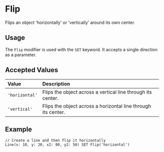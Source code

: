 # Flip

Flips an object 'horizontally' or 'vertically' around its own center.

## Usage

The `Flip` modifier is used with the `SET` keyword. It accepts a single direction as a parameter.

## Accepted Values

| Value | Description |
| :--- | :--- |
| `'horizontal'` | Flips the object across a vertical line through its center. |
| `'vertical'` | Flips the object across a horizontal line through its center. |

## Example

```pencode
// Create a line and then flip it horizontally
Line(x: 10, y: 20, x2: 80, y2: 50) SET Flip('horizontal')
```
